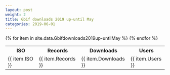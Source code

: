 ```yaml
---
layout: post
weight: 2
title: Gbif downloads 2019 up-until May
categories: 2019-06-01
---
```

<table>
	<tr>
		<th>ISO</th>
		<th>Records</th>
		<th>Downloads</th>
		<th>Users</th>
	</tr>
{% for item in site.data.Gbifdownloads2019up-untilMay %}
	<tr>
		<td>{{ item.ISO }}</td>
		<td>{{ item.Records }}</td>
		<td>{{ item.Downloads }}</td>
		<td>{{ item.Users }}</td>
	</tr>
                     {% endfor %}
</table>